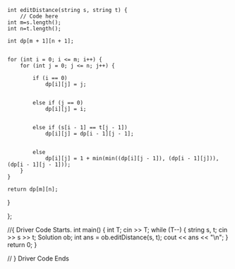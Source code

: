     int editDistance(string s, string t) {
        // Code here
    int m=s.length();
    int n=t.length();
	
	int dp[m + 1][n + 1];

	
	for (int i = 0; i <= m; i++) {
		for (int j = 0; j <= n; j++) {
			
			if (i == 0)
				dp[i][j] = j; 

		
			else if (j == 0)
				dp[i][j] = i; 

		
			else if (s[i - 1] == t[j - 1])
				dp[i][j] = dp[i - 1][j - 1];

			
			else
				dp[i][j] = 1 + min(min((dp[i][j - 1]), (dp[i - 1][j])),(dp[i - 1][j - 1])); 
		}
	}

	return dp[m][n];
}

};

//{ Driver Code Starts.
int main() {
    int T;
    cin >> T;
    while (T--) {
        string s, t;
        cin >> s >> t;
        Solution ob;
        int ans = ob.editDistance(s, t);
        cout << ans << "\n";
    }
    return 0;
}

// } Driver Code Ends
